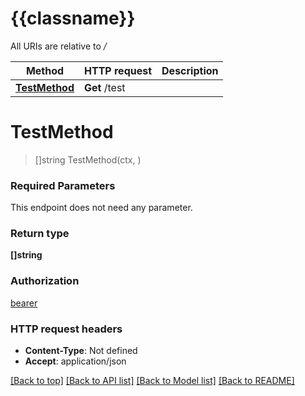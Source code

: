 # {{classname}}

All URIs are relative to */*

Method | HTTP request | Description
------------- | ------------- | -------------
[**TestMethod**](DefaultApi.md#TestMethod) | **Get** /test | 

# **TestMethod**
> []string TestMethod(ctx, )


### Required Parameters
This endpoint does not need any parameter.

### Return type

**[]string**

### Authorization

[bearer](../README.md#bearer)

### HTTP request headers

 - **Content-Type**: Not defined
 - **Accept**: application/json

[[Back to top]](#) [[Back to API list]](../README.md#documentation-for-api-endpoints) [[Back to Model list]](../README.md#documentation-for-models) [[Back to README]](../README.md)

